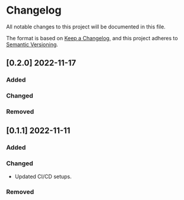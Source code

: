 # Changelog

All notable changes to this project will be documented in this file.

The format is based on [Keep a Changelog](https://keepachangelog.com/en/1.0.0/),
and this project adheres to [Semantic Versioning](https://semver.org/spec/v2.0.0.html).

## [0.2.0] 2022-11-17

### Added

### Changed

### Removed


## [0.1.1] 2022-11-11

### Added

### Changed

* Updated CI/CD setups.

### Removed

